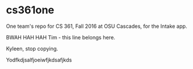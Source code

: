 
# cs361one
One team's repo for CS 361, Fall 2016 at OSU Cascades, for the Intake app.

BWAH HAH HAH
Tim - this line belongs here.




Kyleen, stop copying.


Yodfkdjsalfjoeiwfjkdsafjkds

